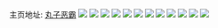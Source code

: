 主页地址: [丸子恶霸](https://weibo.com/u/3090988935) 
![](https://wx4.sinaimg.cn/mw2000/b83cbf87gy1h9q14ey4okj20u00u0tev.jpg) 
![](https://wx4.sinaimg.cn/mw2000/b83cbf87gy1h9q14edh06j20u00u0jva.jpg) 
![](https://wx4.sinaimg.cn/mw2000/b83cbf87gy1h9q14fc37mj20u00u0jxg.jpg) 
![](https://wx4.sinaimg.cn/mw2000/b83cbf87gy1h9q14d8bksj20u0140n4q.jpg) 
![](https://wx4.sinaimg.cn/mw2000/b83cbf87gy1h9q14dm367j20u015645a.jpg) 
![](https://wx4.sinaimg.cn/mw2000/b83cbf87gy1h9q14dyt73j20u0140ait.jpg) 
![](https://wx4.sinaimg.cn/mw2000/b83cbf87gy1h9q14ctwzhj20u00u0n19.jpg) 
![](https://wx4.sinaimg.cn/mw2000/b83cbf87gy1h9q14fpg0gj20u0140q8u.jpg) 
![](https://wx4.sinaimg.cn/mw2000/b83cbf87gy1gyugu77k49j21o01o0x6p.jpg) 
![](https://wx4.sinaimg.cn/mw2000/b83cbf87gy1gyugu5qenxj21o01o0qv5.jpg) 
![](https://wx4.sinaimg.cn/mw2000/b83cbf87gy1grmh6sk1cxj20u00u0hat.jpg) 
![](https://wx4.sinaimg.cn/mw2000/b83cbf87gy1fya3ayd0axj23402c0kjm.jpg) 
